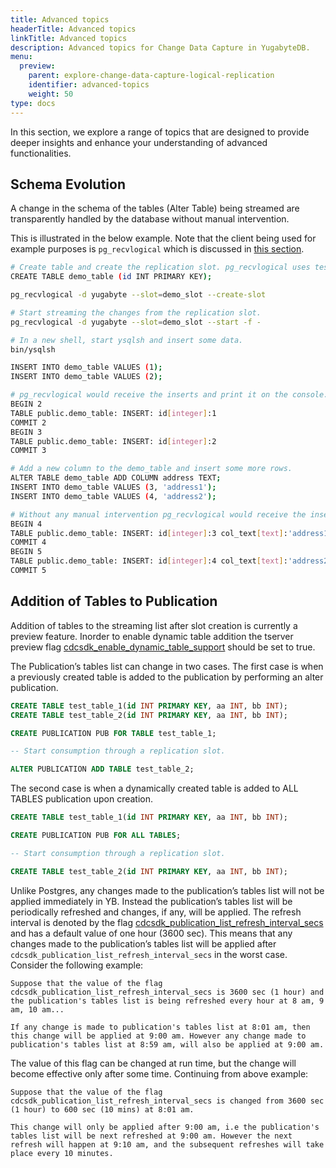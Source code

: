 ```yaml
---
title: Advanced topics
headerTitle: Advanced topics
linkTitle: Advanced topics
description: Advanced topics for Change Data Capture in YugabyteDB.
menu:
  preview:
    parent: explore-change-data-capture-logical-replication
    identifier: advanced-topics
    weight: 50
type: docs
---
```


In this section, we explore a range of topics that are designed to provide deeper insights and enhance your understanding of advanced functionalities. 

## Schema Evolution

A change in the schema of the tables (Alter Table) being streamed are transparently handled by the database without manual intervention.

This is illustrated in the below example. Note that the client being used for example purposes is `pg_recvlogical` which is discussed in [this section](../using-logical-replication/get-started.md).

```sh
# Create table and create the replication slot. pg_recvlogical uses test_decoding output plugin by default.
CREATE TABLE demo_table (id INT PRIMARY KEY);

pg_recvlogical -d yugabyte --slot=demo_slot --create-slot

# Start streaming the changes from the replication slot.
pg_recvlogical -d yugabyte --slot=demo_slot --start -f -

# In a new shell, start ysqlsh and insert some data.
bin/ysqlsh

INSERT INTO demo_table VALUES (1);
INSERT INTO demo_table VALUES (2);

# pg_recvlogical would receive the inserts and print it on the console.
BEGIN 2
TABLE public.demo_table: INSERT: id[integer]:1
COMMIT 2
BEGIN 3
TABLE public.demo_table: INSERT: id[integer]:2
COMMIT 3

# Add a new column to the demo_table and insert some more rows.
ALTER TABLE demo_table ADD COLUMN address TEXT;
INSERT INTO demo_table VALUES (3, 'address1');
INSERT INTO demo_table VALUES (4, 'address2');

# Without any manual intervention pg_recvlogical would receive the inserts with the new schema and print it on the console.
BEGIN 4
TABLE public.demo_table: INSERT: id[integer]:3 col_text[text]:'address1'
COMMIT 4
BEGIN 5
TABLE public.demo_table: INSERT: id[integer]:4 col_text[text]:'address2'
COMMIT 5
```


## Addition of Tables to Publication

Addition of tables to the streaming list after slot creation is currently a preview feature. Inorder to enable dynamic table addition the tserver preview flag [cdcsdk_enable_dynamic_table_support](../../../../reference/configuration/yb-tserver/#cdcsdk_enable_dynamic_table_support) should be set to true.

The Publication’s tables list can change in two cases. The first case is when a previously created table is added to the publication by performing an alter publication. 

```sql
CREATE TABLE test_table_1(id INT PRIMARY KEY, aa INT, bb INT);
CREATE TABLE test_table_2(id INT PRIMARY KEY, aa INT, bb INT);

CREATE PUBLICATION PUB FOR TABLE test_table_1;

-- Start consumption through a replication slot.

ALTER PUBLICATION ADD TABLE test_table_2;

```

The second case is when a dynamically created table is added to ALL TABLES publication upon creation.

```sql
CREATE TABLE test_table_1(id INT PRIMARY KEY, aa INT, bb INT);

CREATE PUBLICATION PUB FOR ALL TABLES;

-- Start consumption through a replication slot.

CREATE TABLE test_table_2(id INT PRIMARY KEY, aa INT, bb INT);

```

Unlike Postgres, any changes made to the publication’s tables list will not be applied immediately in YB. Instead the publication’s tables list will be periodically refreshed and changes, if any, will be applied. The refresh interval is denoted by the flag [cdcsdk_publication_list_refresh_interval_secs](../../../../reference/configuration/yb-tserver/#cdcsdk_publication_list_refresh_interval_secs) and has a default value of one hour (3600 sec). This means that any changes made to the publication’s tables list will be applied after `cdcsdk_publication_list_refresh_interval_secs` in the worst case. Consider the following example:

```
Suppose that the value of the flag cdcsdk_publication_list_refresh_interval_secs is 3600 sec (1 hour) and the publication's tables list is being refreshed every hour at 8 am, 9 am, 10 am...

If any change is made to publication's tables list at 8:01 am, then this change will be applied at 9:00 am. However any change made to publication's tables list at 8:59 am, will also be applied at 9:00 am.
```

The value of this flag can be changed at run time, but the change will become effective only after some time. Continuing from above example:

```
Suppose that the value of the flag cdcsdk_publication_list_refresh_interval_secs is changed from 3600 sec (1 hour) to 600 sec (10 mins) at 8:01 am.

This change will only be applied after 9:00 am, i.e the publication's tables list will be next refreshed at 9:00 am. However the next refresh will happen at 9:10 am, and the subsequent refreshes will take place every 10 minutes.
```

